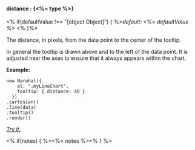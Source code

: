 #### **distance** : {<%= type %>}

<% if(defaultValue !== "[object Object]") { %>*default: <%= defaultValue %>* <% }%>

The distance, in pixels, from the data point to the center of the tooltip.

In general the tooltip is drawn above and to the left of the data point. It is adjusted near the axes to ensure that it always appears within the chart.

**Example:**

	new Narwhal({
	    el: ".myLineChart",
	    tooltip: { distance: 40 }
	  })
	.cartesian()
	.line(data)
	.tooltip()
	.render()

*[Try it.](http://jsfiddle.net/forio/63nte/)*

<% if(notes) { %><%= notes %><% } %>

